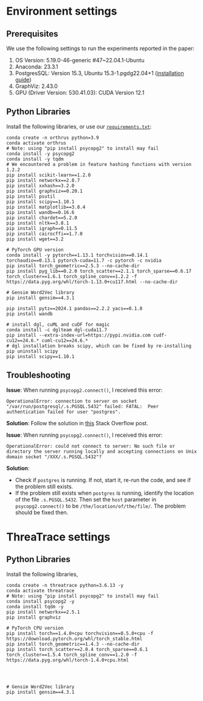 # Environment settings

## Prerequisites
We use the following settings to run the experiments reported in the paper:
1. OS Version: 5.19.0-46-generic #47~22.04.1-Ubuntu
2. Anaconda: 23.3.1
3. PostgresSQL: Version 15.3, Ubuntu 15.3-1.pgdg22.04+1 ([installation guide](https://www.cherryservers.com/blog/how-to-install-and-setup-postgresql-server-on-ubuntu-20-04))
4. GraphViz: 2.43.0 
5. GPU (Driver Version: 530.41.03): CUDA Version 12.1

## Python Libraries
Install the following libraries, 
or use our [`requirements.txt`](requirements.txt):
```commandline
conda create -n orthrus python=3.9
conda activate orthrus
# Note: using "pip install psycopg2" to install may fail
conda install -y psycopg2
conda install -y tqdm
# We encountered a problem in feature hashing functions with version 1.2.2
pip install scikit-learn==1.2.0
pip install networkx==2.8.7
pip install xxhash==3.2.0
pip install graphviz==0.20.1
pip install psutil
pip install scipy==1.10.1
pip install matplotlib==3.8.4
pip install wandb==0.16.6
pip install chardet==5.2.0
pip install nltk==3.8.1
pip install igraph==0.11.5
pip install cairocffi==1.7.0
pip install wget==3.2

# PyTorch GPU version
conda install -y pytorch==1.13.1 torchvision==0.14.1 torchaudio==0.13.1 pytorch-cuda=11.7 -c pytorch -c nvidia
pip install torch_geometric==2.5.3 --no-cache-dir
pip install pyg_lib==0.2.0 torch_scatter==2.1.1 torch_sparse==0.6.17 torch_cluster==1.6.1 torch_spline_conv==1.2.2 -f https://data.pyg.org/whl/torch-1.13.0+cu117.html --no-cache-dir

# Gensim Word2Vec library 
pip install gensim==4.3.1

pip install pytz==2024.1 pandas==2.2.2 yacs==0.1.8
pip install wandb

# install dgl, cuML and cuDF for magic
conda install -c dglteam dgl-cuda11.7
pip install --extra-index-url=https://pypi.nvidia.com cudf-cu12==24.6.* cuml-cu12==24.6.*
# dgl installation breaks scipy, which can be fixed by re-installing
pip uninstall scipy
pip install scipy==1.10.1
```

## Troubleshooting

**Issue**: When running `psycopg2.connect()`, I received this error:
```
OperationalError: connection to server on socket "/var/run/postgresql/.s.PGSQL.5432" failed: FATAL:  Peer authentication failed for user "postgres".
```

**Solution**: Follow the solution in [this](https://stackoverflow.com/questions/18664074/getting-error-peer-authentication-failed-for-user-postgres-when-trying-to-ge) Stack Overflow post.

**Issue**: When running `psycopg2.connect()`, I received this error:
```
OperationalError: could not connect to server: No such file or directory the server running locally and accepting connections on Unix domain socket "/XXX/.s.PGSQL.5432"?
```

**Solution**:
* Check if `postgres` is running. If not, start it, re-run the code, and see if the problem still exists.
* If the problem still exists when `postgres` is running, identify the location of the file `.s.PGSQL.5432`. 
Then set the `host` parameter in `psycopg2.connect()` to be `/the/location/of/the/file/`. The problem should be fixed then.



# ThreaTrace settings
## Python Libraries
Install the following libraries,
```commandline
conda create -n threatrace python=3.6.13 -y
conda activate threatrace
# Note: using "pip install psycopg2" to install may fail
conda install psycopg2 -y
conda install tqdm -y
pip install networkx==2.5.1
pip install graphviz

# PyTorch CPU version
pip install torch==1.4.0+cpu torchvision==0.5.0+cpu -f https://download.pytorch.org/whl/torch_stable.html
pip install torch_geometric==1.4.3 --no-cache-dir
pip install torch_scatter==2.0.4 torch_sparse==0.6.1 torch_cluster==1.5.4 torch_spline_conv==1.2.0 -f https://data.pyg.org/whl/torch-1.4.0+cpu.html




# Gensim Word2Vec library 
pip install gensim==4.3.1
```

